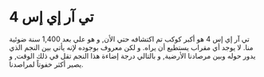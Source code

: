 # تي آر إي إس 4

تي آر إي إس 4 هو أكبر كوكب تم اكتشافه حتي الأن, و هو علي بعد 1,400 سنة ضوئية
منا. لا يوجد أي مقراب يستطيع أن يراه. و لكن معروف بوجوده لإنه يأتي بين النجم
الذي يدور حوله وبين مرصادنا الأرضية, و بالتالي درجة إضاءة هذا النجم تقل في ذلك
الوقت, و يصير أكثر خفوتاً لمراصدنا.
